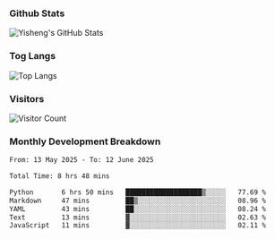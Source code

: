 ### Github Stats
![Yisheng's GitHub Stats](https://github-readme-stats-9qabuvhk1-gongyisheng.vercel.app/api?username=gongyisheng&count_private=true&show_icons=true)
### Tog Langs
![Top Langs](https://github-readme-stats-9qabuvhk1-gongyisheng.vercel.app/api/top-langs/?username=gongyisheng&layout=compact)
### Visitors
![Visitor Count](https://profile-counter.glitch.me/gongyisheng/count.svg)
### Monthly Development Breakdown
<!--START_SECTION:waka-->

```txt
From: 13 May 2025 - To: 12 June 2025

Total Time: 8 hrs 48 mins

Python       6 hrs 50 mins   ███████████████████▒░░░░░   77.69 %
Markdown     47 mins         ██▒░░░░░░░░░░░░░░░░░░░░░░   08.96 %
YAML         43 mins         ██░░░░░░░░░░░░░░░░░░░░░░░   08.24 %
Text         13 mins         ▓░░░░░░░░░░░░░░░░░░░░░░░░   02.63 %
JavaScript   11 mins         ▓░░░░░░░░░░░░░░░░░░░░░░░░   02.11 %
```

<!--END_SECTION:waka-->
